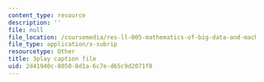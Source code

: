 ```yaml
---
content_type: resource
description: ''
file: null
file_location: /coursemedia/res-ll-005-mathematics-of-big-data-and-machine-learning-january-iap-2020/2d41940c80508d1a6c7ed65c9d2071f8_RpPlj2HnuWg.srt
file_type: application/x-subrip
resourcetype: Other
title: 3play caption file
uid: 2d41940c-8050-8d1a-6c7e-d65c9d2071f8
---
```

